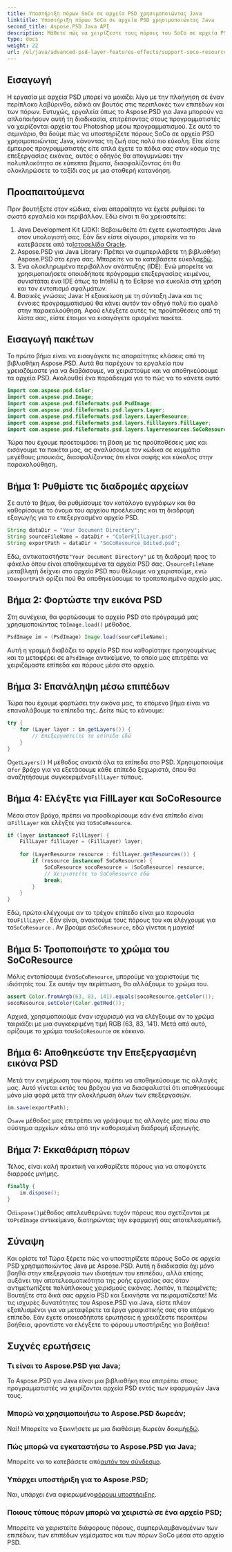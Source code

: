```yaml
---
title: Υποστήριξη πόρων SoCo σε αρχεία PSD χρησιμοποιώντας Java
linktitle: Υποστήριξη πόρων SoCo σε αρχεία PSD χρησιμοποιώντας Java
second_title: Aspose.PSD Java API
description: Μάθετε πώς να χειρίζεστε τους πόρους του SoCo σε αρχεία PSD χρησιμοποιώντας το Aspose.PSD για Java με αυτό το βήμα προς βήμα σεμινάριο.
type: docs
weight: 22
url: /el/java/advanced-psd-layer-features-effects/support-soco-resource-psd-files/
---
```

## Εισαγωγή
Η εργασία με αρχεία PSD μπορεί να μοιάζει λίγο με την πλοήγηση σε έναν περίπλοκο λαβύρινθο, ειδικά αν βουτάς στις περιπλοκές των επιπέδων και των πόρων. Ευτυχώς, εργαλεία όπως το Aspose.PSD για Java μπορούν να απλοποιήσουν αυτή τη διαδικασία, επιτρέποντας στους προγραμματιστές να χειρίζονται αρχεία του Photoshop μέσω προγραμματισμού. Σε αυτό το σεμινάριο, θα δούμε πώς να υποστηρίζετε πόρους SoCo σε αρχεία PSD χρησιμοποιώντας Java, κάνοντας τη ζωή σας πολύ πιο εύκολη. 
Είτε είστε έμπειρος προγραμματιστής είτε απλά έχετε τα πόδια σας στον κόσμο της επεξεργασίας εικόνας, αυτός ο οδηγός θα απογυμνώσει την πολυπλοκότητα σε εύπεπτα βήματα, διασφαλίζοντας ότι θα ολοκληρώσετε το ταξίδι σας με μια σταθερή κατανόηση.
## Προαπαιτούμενα
Πριν βουτήξετε στον κώδικα, είναι απαραίτητο να έχετε ρυθμίσει τα σωστά εργαλεία και περιβάλλον. Εδώ είναι τι θα χρειαστείτε:
1.  Java Development Kit (JDK): Βεβαιωθείτε ότι έχετε εγκαταστήσει Java στον υπολογιστή σας. Εάν δεν είστε σίγουροι, μπορείτε να το κατεβάσετε από το[Ιστοσελίδα Oracle](https://www.oracle.com/java/technologies/javase-jdk11-downloads.html).
2. Aspose.PSD για Java Library: Πρέπει να συμπεριλάβετε τη βιβλιοθήκη Aspose.PSD στο έργο σας. Μπορείτε να το κατεβάσετε εύκολα[εδώ](https://releases.aspose.com/psd/java/).
3. Ένα ολοκληρωμένο περιβάλλον ανάπτυξης (IDE): Ενώ μπορείτε να χρησιμοποιήσετε οποιοδήποτε πρόγραμμα επεξεργασίας κειμένου, συνιστάται ένα IDE όπως το IntelliJ ή το Eclipse για ευκολία στη χρήση και τον εντοπισμό σφαλμάτων.
4. Βασικές γνώσεις Java: Η εξοικείωση με τη σύνταξη Java και τις έννοιες προγραμματισμού θα κάνει αυτόν τον οδηγό πολύ πιο ομαλό στην παρακολούθηση.
Αφού ελέγξετε αυτές τις προϋποθέσεις από τη λίστα σας, είστε έτοιμοι να εισαγάγετε ορισμένα πακέτα.
## Εισαγωγή πακέτων
Το πρώτο βήμα είναι να εισαγάγετε τις απαραίτητες κλάσεις από τη βιβλιοθήκη Aspose.PSD. Αυτά θα παρέχουν τα εργαλεία που χρειαζόμαστε για να διαβάσουμε, να χειριστούμε και να αποθηκεύσουμε τα αρχεία PSD. Ακολουθεί ένα παράδειγμα για το πώς να το κάνετε αυτό:
```java
import com.aspose.psd.Color;
import com.aspose.psd.Image;
import com.aspose.psd.fileformats.psd.PsdImage;
import com.aspose.psd.fileformats.psd.layers.Layer;
import com.aspose.psd.fileformats.psd.layers.LayerResource;
import com.aspose.psd.fileformats.psd.layers.filllayers.FillLayer;
import com.aspose.psd.fileformats.psd.layers.layerresources.SoCoResource;
```
Τώρα που έχουμε προετοιμάσει τη βάση με τις προϋποθέσεις μας και εισάγουμε τα πακέτα μας, ας αναλύσουμε τον κώδικα σε κομμάτια μεγέθους μπουκιάς, διασφαλίζοντας ότι είναι σαφής και εύκολος στην παρακολούθηση.
## Βήμα 1: Ρυθμίστε τις διαδρομές αρχείων
Σε αυτό το βήμα, θα ρυθμίσουμε τον κατάλογο εγγράφων και θα καθορίσουμε το όνομα του αρχείου προέλευσης και τη διαδρομή εξαγωγής για το επεξεργασμένο αρχείο PSD.
```java
String dataDir = "Your Document Directory";
String sourceFileName = dataDir + "ColorFillLayer.psd";
String exportPath = dataDir + "SoCoResource_Edited.psd";
```
 
 Εδώ, αντικαταστήστε`"Your Document Directory"` με τη διαδρομή προς το φάκελο όπου είναι αποθηκευμένα τα αρχεία PSD σας. Ο`sourceFileName` μεταβλητή δείχνει στο αρχείο PSD που θέλουμε να χειριστούμε, ενώ το`exportPath` ορίζει πού θα αποθηκεύσουμε το τροποποιημένο αρχείο μας.
## Βήμα 2: Φορτώστε την εικόνα PSD
 Στη συνέχεια, θα φορτώσουμε το αρχείο PSD στο πρόγραμμά μας χρησιμοποιώντας το`Image.load()` μέθοδος.
```java
PsdImage im = (PsdImage) Image.load(sourceFileName);
```
 
 Αυτή η γραμμή διαβάζει το αρχείο PSD που καθορίστηκε προηγουμένως και το μεταφέρει σε a`PsdImage` αντικείμενο, το οποίο μας επιτρέπει να χειριζόμαστε επίπεδα και πόρους μέσα στο αρχείο.
## Βήμα 3: Επανάληψη μέσω επιπέδων
Τώρα που έχουμε φορτώσει την εικόνα μας, το επόμενο βήμα είναι να επαναλάβουμε τα επίπεδα της. Δείτε πώς το κάνουμε:
```java
try {
    for (Layer layer : im.getLayers()) {
        // Επεξεργαστείτε τα επίπεδα εδώ
    }
}
```
 
 Ο`getLayers()` Η μέθοδος ανακτά όλα τα επίπεδα στο PSD. Χρησιμοποιούμε α`for` βρόχο για να εξετάσουμε κάθε επίπεδο ξεχωριστά, όπου θα αναζητήσουμε συγκεκριμένα`FillLayer` τύπους.
## Βήμα 4: Ελέγξτε για FillLayer και SoCoResource
Μέσα στον βρόχο, πρέπει να προσδιορίσουμε εάν ένα επίπεδο είναι α`FillLayer` και ελέγξτε για το`SoCoResource`.
```java
if (layer instanceof FillLayer) {
    FillLayer fillLayer = (FillLayer) layer;
    
    for (LayerResource resource : fillLayer.getResources()) {
        if (resource instanceof SoCoResource) {
            SoCoResource socoResource = (SoCoResource) resource;
            // Χειριστείτε το SoCoResource εδώ
            break;
        }
    }
}
```
 
 Εδώ, πρώτα ελέγχουμε αν το τρέχον επίπεδο είναι μια παρουσία του`FillLayer` . Εάν είναι, ανακτούμε τους πόρους του και ελέγχουμε για το`SoCoResource` . Αν βρούμε α`SoCoResource`, εδώ γίνεται η μαγεία!
## Βήμα 5: Τροποποιήστε το χρώμα του SoCoResource
 Μόλις εντοπίσουμε ένα`SoCoResource`, μπορούμε να χειριστούμε τις ιδιότητές του. Σε αυτήν την περίπτωση, θα αλλάξουμε το χρώμα του.
```java
assert Color.fromArgb(63, 83, 141).equals(socoResource.getColor());
socoResource.setColor(Color.getRed());
```
 
 Αρχικά, χρησιμοποιούμε έναν ισχυρισμό για να ελέγξουμε αν το χρώμα ταιριάζει με μια συγκεκριμένη τιμή RGB (63, 83, 141). Μετά από αυτό, ορίζουμε το χρώμα του`SoCoResource` σε κόκκινο.
## Βήμα 6: Αποθηκεύστε την Επεξεργασμένη εικόνα PSD
Μετά την ενημέρωση του πόρου, πρέπει να αποθηκεύσουμε τις αλλαγές μας. Αυτό γίνεται εκτός του βρόχου για να διασφαλιστεί ότι αποθηκεύουμε μόνο μία φορά μετά την ολοκλήρωση όλων των επεξεργασιών.
```java
im.save(exportPath);
```
 
 Ο`save` μέθοδος μας επιτρέπει να γράψουμε τις αλλαγές μας πίσω στο σύστημα αρχείων κάτω από την καθορισμένη διαδρομή εξαγωγής.
## Βήμα 7: Εκκαθάριση πόρων
Τέλος, είναι καλή πρακτική να καθαρίζετε πόρους για να αποφύγετε διαρροές μνήμης.
```java
finally {
    im.dispose();
}
```
 
 Ο`dispose()`μέθοδος απελευθερώνει τυχόν πόρους που σχετίζονται με το`PsdImage` αντικείμενο, διατηρώντας την εφαρμογή σας αποτελεσματική.
## Σύναψη
Και ορίστε το! Τώρα ξέρετε πώς να υποστηρίζετε πόρους SoCo σε αρχεία PSD χρησιμοποιώντας Java με Aspose.PSD. Αυτή η διαδικασία όχι μόνο βοηθά στην επεξεργασία των ιδιοτήτων του επιπέδου, αλλά επίσης αυξάνει την αποτελεσματικότητα της ροής εργασίας σας όταν αντιμετωπίζετε πολύπλοκους χειρισμούς εικόνας. Λοιπόν, τι περιμένετε; Βουτήξτε στα δικά σας αρχεία PSD και ξεκινήστε να πειραματίζεστε! 
Με τις ισχυρές δυνατότητες του Aspose.PSD για Java, είστε πλέον εξοπλισμένοι για να μεταφέρετε τα έργα γραφιστικής σας στο επόμενο επίπεδο. Εάν έχετε οποιεσδήποτε ερωτήσεις ή χρειάζεστε περαιτέρω βοήθεια, φροντίστε να ελέγξετε το φόρουμ υποστήριξης για βοήθεια!
## Συχνές ερωτήσεις
### Τι είναι το Aspose.PSD για Java;
Το Aspose.PSD για Java είναι μια βιβλιοθήκη που επιτρέπει στους προγραμματιστές να χειρίζονται αρχεία PSD εντός των εφαρμογών Java τους.
### Μπορώ να χρησιμοποιήσω το Aspose.PSD δωρεάν;
 Ναί! Μπορείτε να ξεκινήσετε με μια διαθέσιμη δωρεάν δοκιμή[εδώ](https://releases.aspose.com/).
### Πώς μπορώ να εγκαταστήσω το Aspose.PSD για Java;
 Μπορείτε να το κατεβάσετε από[αυτόν τον σύνδεσμο](https://releases.aspose.com/psd/java/).
### Υπάρχει υποστήριξη για το Aspose.PSD;
 Ναι, υπάρχει ένα αφιερωμένο[φόρουμ υποστήριξης](https://forum.aspose.com/c/psd/34).
### Ποιους τύπους πόρων μπορώ να χειριστώ σε ένα αρχείο PSD;
Μπορείτε να χειριστείτε διάφορους πόρους, συμπεριλαμβανομένων των επιπέδων, των επιπέδων γεμίσματος και των πόρων SoCo μέσα στο αρχείο PSD.